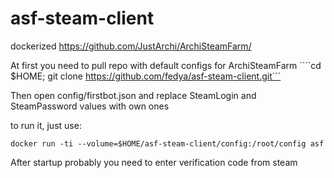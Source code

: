 # asf-steam-client
dockerized https://github.com/JustArchi/ArchiSteamFarm/

At first you need to pull repo with default configs for ArchiSteamFarm
````cd $HOME; git clone https://github.com/fedya/asf-steam-client.git```

Then open config/firstbot.json and replace SteamLogin and SteamPassword values with own ones

to run it, just use:

```docker run -ti --volume=$HOME/asf-steam-client/config:/root/config asf```

After startup probably you need to enter verification code from steam
